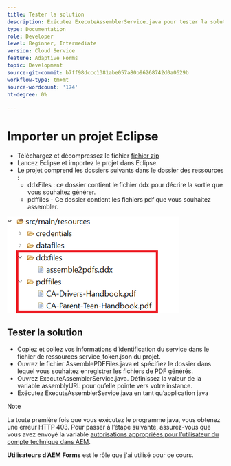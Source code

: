 ```yaml
---
title: Tester la solution
description: Exécutez ExecuteAssemblerService.java pour tester la solution.
type: Documentation
role: Developer
level: Beginner, Intermediate
version: Cloud Service
feature: Adaptive Forms
topic: Development
source-git-commit: b7ff98dccc1381abe057a80b96268742d0a0629b
workflow-type: tm+mt
source-wordcount: '174'
ht-degree: 0%

---
```


# Importer un projet Eclipse

* Téléchargez et décompressez le fichier [fichier zip](./assets/pdf-manipulation.zip)
* Lancez Eclipse et importez le projet dans Eclipse.
* Le projet comprend les dossiers suivants dans le dossier des ressources :
   * ddxFiles : ce dossier contient le fichier ddx pour décrire la sortie que vous souhaitez générer.
   * pdffiles - Ce dossier contient les fichiers pdf que vous souhaitez assembler.

![resources-file](./assets/resources.png)

## Tester la solution

* Copiez et collez vos informations d’identification du service dans le fichier de ressources service_token.json du projet.
* Ouvrez le fichier AssemblePDFFiles.java et spécifiez le dossier dans lequel vous souhaitez enregistrer les fichiers de PDF générés.
* Ouvrez ExecuteAssemblerService.java. Définissez la valeur de la variable assemblyURL pour qu’elle pointe vers votre instance.
* Exécutez ExecuteAssemblerService.java en tant qu’application java

>[!NOTE]
> La toute première fois que vous exécutez le programme java, vous obtenez une erreur HTTP 403. Pour passer à l’étape suivante, assurez-vous que vous avez envoyé la variable [autorisations appropriées pour l’utilisateur du compte technique dans AEM](https://experienceleague.adobe.com/docs/experience-manager-learn/getting-started-with-aem-headless/authentication/service-credentials.html?lang=en#configure-access-in-aem).

**Utilisateurs d’AEM Forms** est le rôle que j&#39;ai utilisé pour ce cours.
